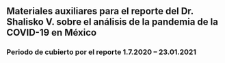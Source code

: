 ## Materiales auxiliares para el reporte del Dr. Shalisko V. sobre el análisis de la pandemia de la COVID-19 en México
### Periodo de cubierto por el reporte 1.7.2020 – 23.01.2021
